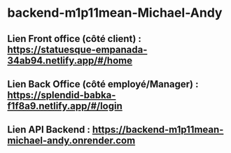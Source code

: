 # backend-m1p11mean-Michael-Andy

## Lien Front office (côté client) : https://statuesque-empanada-34ab94.netlify.app/#/home
## Lien Back Office (côté employé/Manager) : https://splendid-babka-f1f8a9.netlify.app/#/login

## Lien API Backend : https://backend-m1p11mean-michael-andy.onrender.com

